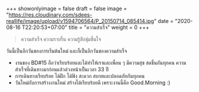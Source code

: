 +++
showonlyimage = false
draft = false
image = "https://res.cloudinary.com/sdees-reallife/image/upload/v1594706564/P_20150714_085414.jpg"
date = "2020-08-16 T22:20:53+07:00"
title = "ความสำเร็จ"
weight = 0
+++

> ความสำเร็จ ความราบรื่น ความรู้สึกชุ่มชื่นใจ

วันนี้เป็นอีกวันของการเริ่มต้นใหม่ และก็เป็นอีกวันของความสำเร็จ

- งานของ BD#15 ถือว่าเรียบร้อยและได้ทำให้เราและเพื่อน ๆ มีความสุข สดชื่นกันทุกคน ความสำเร็จที่เดินทางมาก่อนแล้วล่วงหน้าเป็นเวลา 33 ปี
- การเดินทางเรียบร้อย ได้ฝึก ได้ฟัง สะดวก สบายและปลอดภัยกันทุกคน
- วันใหม่กับการสร้างงานใหม่ สร้างได้เรียบร้อยดี เพราะงานนี้คือ Good.Morning :)
